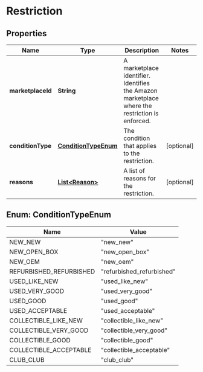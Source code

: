 # Restriction

## Properties
Name | Type | Description | Notes
------------ | ------------- | ------------- | -------------
**marketplaceId** | **String** | A marketplace identifier. Identifies the Amazon marketplace where the restriction is enforced. | 
**conditionType** | [**ConditionTypeEnum**](#ConditionTypeEnum) | The condition that applies to the restriction. |  [optional]
**reasons** | [**List&lt;Reason&gt;**](Reason.md) | A list of reasons for the restriction. |  [optional]

<a name="ConditionTypeEnum"></a>
## Enum: ConditionTypeEnum
Name | Value
---- | -----
NEW_NEW | &quot;new_new&quot;
NEW_OPEN_BOX | &quot;new_open_box&quot;
NEW_OEM | &quot;new_oem&quot;
REFURBISHED_REFURBISHED | &quot;refurbished_refurbished&quot;
USED_LIKE_NEW | &quot;used_like_new&quot;
USED_VERY_GOOD | &quot;used_very_good&quot;
USED_GOOD | &quot;used_good&quot;
USED_ACCEPTABLE | &quot;used_acceptable&quot;
COLLECTIBLE_LIKE_NEW | &quot;collectible_like_new&quot;
COLLECTIBLE_VERY_GOOD | &quot;collectible_very_good&quot;
COLLECTIBLE_GOOD | &quot;collectible_good&quot;
COLLECTIBLE_ACCEPTABLE | &quot;collectible_acceptable&quot;
CLUB_CLUB | &quot;club_club&quot;
